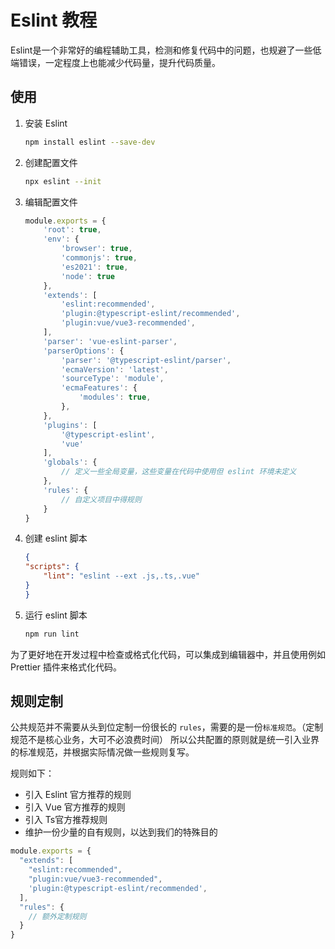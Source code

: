 # Eslint 教程

Eslint是一个非常好的编程辅助工具，检测和修复代码中的问题，也规避了一些低端错误，一定程度上也能减少代码量，提升代码质量。

## 使用

1. 安装 Eslint

    ```bash
    npm install eslint --save-dev
    ```

2. 创建配置文件

    ```bash
    npx eslint --init
    ```

3. 编辑配置文件

    ```js
    module.exports = {
        'root': true,
        'env': {
            'browser': true,
            'commonjs': true,
            'es2021': true,
            'node': true
        },
        'extends': [
            'eslint:recommended',
            'plugin:@typescript-eslint/recommended',
            'plugin:vue/vue3-recommended',
        ],
        'parser': 'vue-eslint-parser',
        'parserOptions': {
            'parser': '@typescript-eslint/parser',
            'ecmaVersion': 'latest',
            'sourceType': 'module',
            'ecmaFeatures': {
                'modules': true,
            },
        },
        'plugins': [
            '@typescript-eslint',
            'vue'
        ],
        'globals': {
            // 定义一些全局变量，这些变量在代码中使用但 eslint 环境未定义
        },
        'rules': {
            // 自定义项目中得规则
        }
    }
    ```

4. 创建 eslint 脚本

    ```json
    {
    "scripts": {
        "lint": "eslint --ext .js,.ts,.vue"
    }
    }
    ```

5. 运行 eslint 脚本

    ```bash
    npm run lint
    ```

为了更好地在开发过程中检查或格式化代码，可以集成到编辑器中，并且使用例如 Prettier 插件来格式化代码。

## 规则定制

公共规范并不需要从头到位定制一份很长的 `rules`，需要的是一份`标准规范`。（定制规范不是核心业务，大可不必浪费时间）
所以公共配置的原则就是统一引入业界的标准规范，并根据实际情况做一些规则复写。

规则如下：
- 引入 Eslint 官方推荐的规则
- 引入 Vue 官方推荐的规则
- 引入 Ts官方推荐规则 
- 维护一份少量的自有规则，以达到我们的特殊目的

```js
module.exports = {
  "extends": [
    "eslint:recommended",
    "plugin:vue/vue3-recommended",
    'plugin:@typescript-eslint/recommended',
  ],
  "rules": {
    // 额外定制规则
  }
}
```